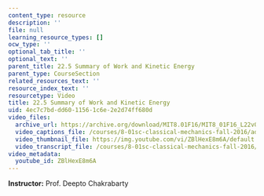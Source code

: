 ```yaml
---
content_type: resource
description: ''
file: null
learning_resource_types: []
ocw_type: ''
optional_tab_title: ''
optional_text: ''
parent_title: 22.5 Summary of Work and Kinetic Energy
parent_type: CourseSection
related_resources_text: ''
resource_index_text: ''
resourcetype: Video
title: 22.5 Summary of Work and Kinetic Energy
uid: 4ec7c7bd-dd60-1156-1c6e-2e2d74ff680d
video_files:
  archive_url: https://archive.org/download/MIT8.01F16/MIT8_01F16_L22v05_360p.mp4
  video_captions_file: /courses/8-01sc-classical-mechanics-fall-2016/adf2ce58fa3357cf869f821f2d102b5d_ZBlHexE8m6A.vtt
  video_thumbnail_file: https://img.youtube.com/vi/ZBlHexE8m6A/default.jpg
  video_transcript_file: /courses/8-01sc-classical-mechanics-fall-2016/e8d27b96f7bfe48e11411d8f10a8bc62_ZBlHexE8m6A.pdf
video_metadata:
  youtube_id: ZBlHexE8m6A
---
```


**Instructor:** Prof. Deepto Chakrabarty
